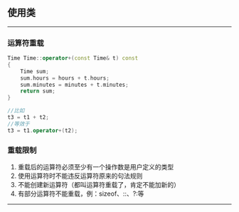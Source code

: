 ## 使用类
---
### 运算符重载
```c++
Time Time::operator+(const Time& t) const
{
    Time sum;
    sum.hours = hours + t.hours;
    sum.minutes = minutes + t.minutes;
    return sum;
}

//比如
t3 = t1 + t2;
//等效于
t3 = t1.operator+(t2);
```

### 重载限制
1. 重载后的运算符必须至少有一个操作数是用户定义的类型
2. 使用运算符时不能违反运算符原来的句法规则
3. 不能创建新运算符（都叫运算符重载了，肯定不能加新的）
4. 有部分运算符不能重载，例：sizeof、::、?:等
---